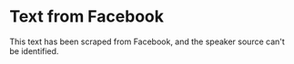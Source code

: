 # Text from Facebook

This text has been scraped from Facebook, and the speaker source can't be identified.
